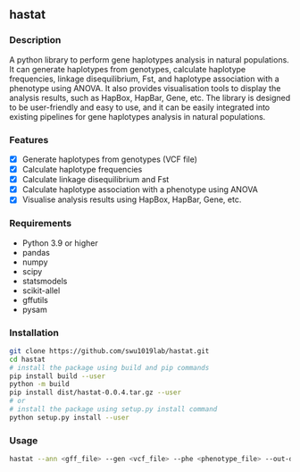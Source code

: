 ## hastat

### Description
A python library to perform gene haplotypes analysis in natural populations. It can generate haplotypes from genotypes, calculate haplotype frequencies, linkage disequilibrium, Fst, and haplotype association with a phenotype using ANOVA. It also provides visualisation tools to display the analysis results, such as HapBox, HapBar, Gene, etc. The library is designed to be user-friendly and easy to use, and it can be easily integrated into existing pipelines for gene haplotypes analysis in natural populations.

### Features
- [x] Generate haplotypes from genotypes (VCF file)
- [x] Calculate haplotype frequencies
- [x] Calculate linkage disequilibrium and Fst
- [x] Calculate haplotype association with a phenotype using ANOVA
- [x] Visualise analysis results using HapBox, HapBar, Gene, etc.

### Requirements
- Python 3.9 or higher
- pandas
- numpy
- scipy
- statsmodels
- scikit-allel
- gffutils
- pysam

### Installation

```bash
git clone https://github.com/swu1019lab/hastat.git
cd hastat
# install the package using build and pip commands
pip install build --user
python -m build
pip install dist/hastat-0.0.4.tar.gz --user
# or
# install the package using setup.py install command
python setup.py install --user
```

### Usage

```bash
hastat --ann <gff_file> --gen <vcf_file> --phe <phenotype_file> --out-dir <output_dir> genes.list
```

